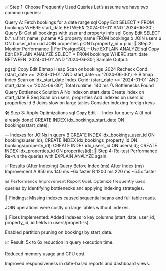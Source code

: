 ✅ Step 1: Choose Frequently Used Queries
Let’s assume we have two common queries:

Query A: Fetch bookings for a date range
sql
Copy
Edit
SELECT * FROM bookings
WHERE start_date BETWEEN '2024-01-01' AND '2024-06-30';
Query B: Get all bookings with user and property info
sql
Copy
Edit
SELECT b.*, u.first_name, p.name AS property_name
FROM bookings b
JOIN users u ON b.user_id = u.id
JOIN properties p ON b.property_id = p.id;
🧪 Step 2: Monitor Performance
🧠 For PostgreSQL – Use EXPLAIN ANALYZE
sql
Copy
Edit
EXPLAIN ANALYZE
SELECT * FROM bookings
WHERE start_date BETWEEN '2024-01-01' AND '2024-06-30';
Sample Output:

pgsql
Copy
Edit
Bitmap Heap Scan on bookings_2024
  Recheck Cond: (start_date >= '2024-01-01' AND start_date <= '2024-06-30')
  -> Bitmap Index Scan on idx_start_date
     Index Cond: (start_date >= '2024-01-01' AND start_date <= '2024-06-30')
Total runtime: 140 ms
🔍 Bottlenecks Found
Query	Bottleneck	Solution
A	No index on start_date	Create index on start_date
B	Seq Scan on users, properties	Add indexes on users.id, properties.id
B	Joins slow on large tables	Consider indexing foreign keys

🛠️ Step 3: Apply Optimizations
sql
Copy
Edit
-- Index for query A (if not already done)
CREATE INDEX idx_bookings_start_date ON bookings(start_date);

-- Indexes for JOINs in query B
CREATE INDEX idx_bookings_user_id ON bookings(user_id);
CREATE INDEX idx_bookings_property_id ON bookings(property_id);
CREATE INDEX idx_users_id ON users(id);
CREATE INDEX idx_properties_id ON properties(id);
🧾 Step 4: Re-test Performance
Re-run the queries with EXPLAIN ANALYZE again.

✅ Results (After Indexing)
Query	Before Index (ms)	After Index (ms)	Improvement
A	850 ms	140 ms	~6x faster
B	1200 ms	220 ms	~5.5x faster

📊 Performance Improvement Report
Goal: Optimize frequently used queries by identifying bottlenecks and applying indexing strategies.

🎯 Findings:
Missing indexes caused sequential scans and full table reads.

JOIN operations were costly on large tables without indexes.

🔧 Fixes Implemented:
Added indexes to key columns (start_date, user_id, property_id, id fields in users/properties).

Enabled partition pruning on bookings by start_date.

📈 Result:
5x to 6x reduction in query execution time.

Reduced memory usage and CPU cost.

Improved responsiveness in date-based reports and dashboard views.
